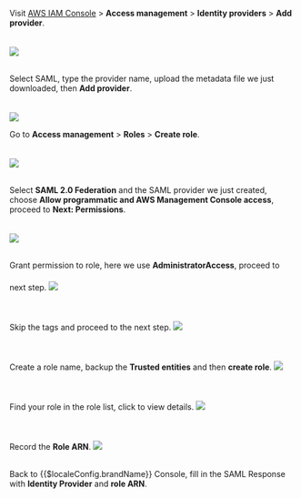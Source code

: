 <IntegrationDetailCard title="Create Identity Provider in AWS">

Visit [AWS IAM Console](https://console.aws.amazon.com/iam/home#/home) > **Access management** > **Identity providers** > **Add provider**.

<img src="~@imagesEnUs/integration/aws/aws6.png" style="margin-top: 20px;" class="md-img-padding" />
<br><br>

Select SAML, type the provider name, upload the metadata file we just downloaded, then **Add provider**.

<img src="~@imagesEnUs/integration/aws/aws7.png" style="margin-top: 20px;" class="md-img-padding" />


</IntegrationDetailCard>

<IntegrationDetailCard title="Create Role in AWS">

Go to **Access management** > **Roles** > **Create role**.

<img src="~@imagesEnUs/integration/aws/aws8.png" style="margin-top: 20px;" class="md-img-padding" />
<br><br>

Select **SAML 2.0 Federation** and the SAML provider we just created, choose **Allow programmatic and AWS Management Console access**, proceed to **Next: Permissions**.

<img src="~@imagesEnUs/integration/aws/aws9.png" style="margin-top: 20px;" class="md-img-padding" />
<br><br>

Grant permission to role, here we use **AdministratorAccess**, proceed to next step.
<img src="~@imagesEnUs/integration/aws/aws10.png" style="margin-top: 20px;" class="md-img-padding" />
<br><br>

Skip the tags and proceed to the next step.
<img src="~@imagesEnUs/integration/aws/aws11.png" style="margin-top: 20px;" class="md-img-padding" />
<br><br>

Create a role name, backup the **Trusted entities** and then **create role**.
<img src="~@imagesEnUs/integration/aws/aws12.png" style="margin-top: 20px;" class="md-img-padding" />
<br><br>

Find your role in the role list, click to view details.
<img src="~@imagesEnUs/integration/aws/aws13.png" style="margin-top: 20px;" class="md-img-padding" />
<br><br>

Record the **Role ARN**.
<img src="~@imagesEnUs/integration/aws/aws14.png" style="margin-top: 20px;" class="md-img-padding" />
<br><br>

Back to {{$localeConfig.brandName}} Console, fill in the SAML Response with **Identity Provider** and **role ARN**.

</IntegrationDetailCard>

